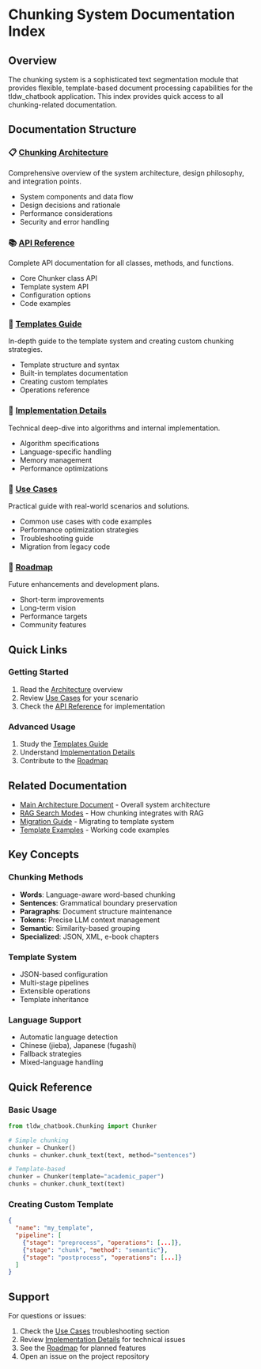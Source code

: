 # Chunking System Documentation Index

## Overview

The chunking system is a sophisticated text segmentation module that provides flexible, template-based document processing capabilities for the tldw_chatbook application. This index provides quick access to all chunking-related documentation.

## Documentation Structure

### 📋 [Chunking Architecture](Chunking_Architecture.md)
Comprehensive overview of the system architecture, design philosophy, and integration points.
- System components and data flow
- Design decisions and rationale
- Performance considerations
- Security and error handling

### 📚 [API Reference](Chunking_API_Reference.md)
Complete API documentation for all classes, methods, and functions.
- Core Chunker class API
- Template system API
- Configuration options
- Code examples

### 🎨 [Templates Guide](Chunking_Templates_Guide.md)
In-depth guide to the template system and creating custom chunking strategies.
- Template structure and syntax
- Built-in templates documentation
- Creating custom templates
- Operations reference

### 🔧 [Implementation Details](Chunking_Implementation_Details.md)
Technical deep-dive into algorithms and internal implementation.
- Algorithm specifications
- Language-specific handling
- Memory management
- Performance optimizations

### 💼 [Use Cases](Chunking_Use_Cases.md)
Practical guide with real-world scenarios and solutions.
- Common use cases with code examples
- Performance optimization strategies
- Troubleshooting guide
- Migration from legacy code

### 🚀 [Roadmap](Chunking_Roadmap.md)
Future enhancements and development plans.
- Short-term improvements
- Long-term vision
- Performance targets
- Community features

## Quick Links

### Getting Started
1. Read the [Architecture](Chunking_Architecture.md) overview
2. Review [Use Cases](Chunking_Use_Cases.md) for your scenario
3. Check the [API Reference](Chunking_API_Reference.md) for implementation

### Advanced Usage
1. Study the [Templates Guide](Chunking_Templates_Guide.md)
2. Understand [Implementation Details](Chunking_Implementation_Details.md)
3. Contribute to the [Roadmap](Chunking_Roadmap.md)

## Related Documentation

- [Main Architecture Document](Architecture_and_Design.md) - Overall system architecture
- [RAG Search Modes](../rag_search_modes.md) - How chunking integrates with RAG
- [Migration Guide](../../tldw_chatbook/Chunking/MIGRATION_GUIDE.md) - Migrating to template system
- [Template Examples](../../tldw_chatbook/Chunking/templates/example_usage.py) - Working code examples

## Key Concepts

### Chunking Methods
- **Words**: Language-aware word-based chunking
- **Sentences**: Grammatical boundary preservation
- **Paragraphs**: Document structure maintenance
- **Tokens**: Precise LLM context management
- **Semantic**: Similarity-based grouping
- **Specialized**: JSON, XML, e-book chapters

### Template System
- JSON-based configuration
- Multi-stage pipelines
- Extensible operations
- Template inheritance

### Language Support
- Automatic language detection
- Chinese (jieba), Japanese (fugashi)
- Fallback strategies
- Mixed-language handling

## Quick Reference

### Basic Usage
```python
from tldw_chatbook.Chunking import Chunker

# Simple chunking
chunker = Chunker()
chunks = chunker.chunk_text(text, method="sentences")

# Template-based
chunker = Chunker(template="academic_paper")
chunks = chunker.chunk_text(text)
```

### Creating Custom Template
```json
{
  "name": "my_template",
  "pipeline": [
    {"stage": "preprocess", "operations": [...]},
    {"stage": "chunk", "method": "semantic"},
    {"stage": "postprocess", "operations": [...]}
  ]
}
```

## Support

For questions or issues:
1. Check the [Use Cases](Chunking_Use_Cases.md) troubleshooting section
2. Review [Implementation Details](Chunking_Implementation_Details.md) for technical issues
3. See the [Roadmap](Chunking_Roadmap.md) for planned features
4. Open an issue on the project repository